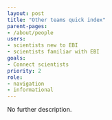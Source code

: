 ```yaml
---
layout: post
title: "Other teams quick index"
parent-pages:
- /about/people
users:
- scientists new to EBI
- scientists familiar with EBI
goals:
- Connect scientists
priority: 2
role:
- navigation
- informational
---
```


No further description.
